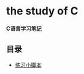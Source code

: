 # the study of C

**C语言学习笔记**

## 目录

* [练习小脚本](https://github.com/Happykelee/the-study-of-C/tree/master/Scripts)
